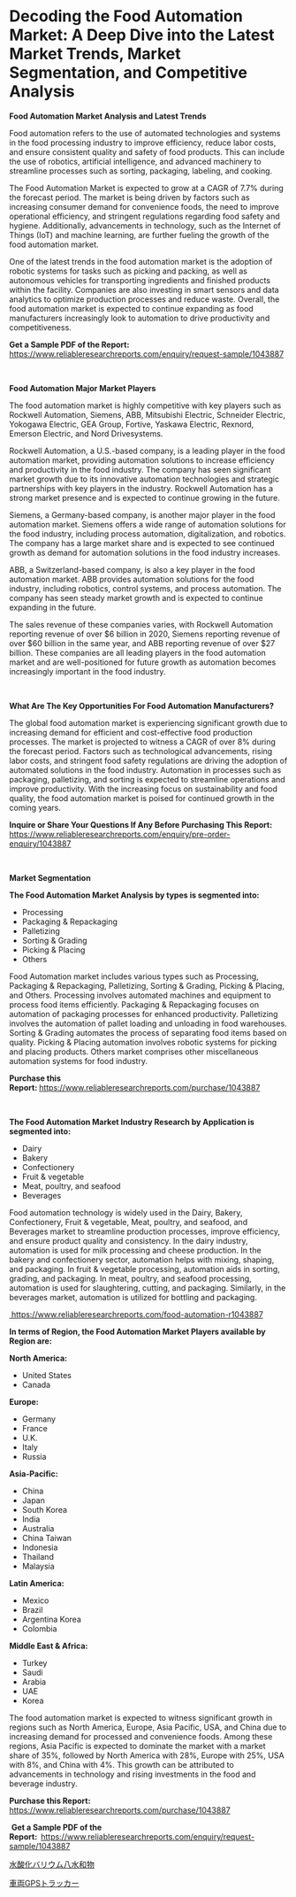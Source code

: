 <p><h1>Decoding the Food Automation Market: A Deep Dive into the Latest Market Trends, Market Segmentation, and Competitive Analysis</h1></p><p><strong>Food Automation Market Analysis and Latest Trends</strong></p>
<p><p>Food automation refers to the use of automated technologies and systems in the food processing industry to improve efficiency, reduce labor costs, and ensure consistent quality and safety of food products. This can include the use of robotics, artificial intelligence, and advanced machinery to streamline processes such as sorting, packaging, labeling, and cooking.</p><p>The Food Automation Market is expected to grow at a CAGR of 7.7% during the forecast period. The market is being driven by factors such as increasing consumer demand for convenience foods, the need to improve operational efficiency, and stringent regulations regarding food safety and hygiene. Additionally, advancements in technology, such as the Internet of Things (IoT) and machine learning, are further fueling the growth of the food automation market.</p><p>One of the latest trends in the food automation market is the adoption of robotic systems for tasks such as picking and packing, as well as autonomous vehicles for transporting ingredients and finished products within the facility. Companies are also investing in smart sensors and data analytics to optimize production processes and reduce waste. Overall, the food automation market is expected to continue expanding as food manufacturers increasingly look to automation to drive productivity and competitiveness.</p></p>
<p><strong>Get a Sample PDF of the Report:&nbsp;</strong> <a href="https://www.reliableresearchreports.com/enquiry/request-sample/1043887">https://www.reliableresearchreports.com/enquiry/request-sample/1043887</a></p>
<p>&nbsp;</p>
<p><strong>Food Automation Major Market Players</strong></p>
<p><p>The food automation market is highly competitive with key players such as Rockwell Automation, Siemens, ABB, Mitsubishi Electric, Schneider Electric, Yokogawa Electric, GEA Group, Fortive, Yaskawa Electric, Rexnord, Emerson Electric, and Nord Drivesystems.</p><p>Rockwell Automation, a U.S.-based company, is a leading player in the food automation market, providing automation solutions to increase efficiency and productivity in the food industry. The company has seen significant market growth due to its innovative automation technologies and strategic partnerships with key players in the industry. Rockwell Automation has a strong market presence and is expected to continue growing in the future.</p><p>Siemens, a Germany-based company, is another major player in the food automation market. Siemens offers a wide range of automation solutions for the food industry, including process automation, digitalization, and robotics. The company has a large market share and is expected to see continued growth as demand for automation solutions in the food industry increases.</p><p>ABB, a Switzerland-based company, is also a key player in the food automation market. ABB provides automation solutions for the food industry, including robotics, control systems, and process automation. The company has seen steady market growth and is expected to continue expanding in the future.</p><p>The sales revenue of these companies varies, with Rockwell Automation reporting revenue of over $6 billion in 2020, Siemens reporting revenue of over $60 billion in the same year, and ABB reporting revenue of over $27 billion. These companies are all leading players in the food automation market and are well-positioned for future growth as automation becomes increasingly important in the food industry.</p></p>
<p>&nbsp;</p>
<p><strong>What Are The Key Opportunities For Food Automation Manufacturers?</strong></p>
<p><p>The global food automation market is experiencing significant growth due to increasing demand for efficient and cost-effective food production processes. The market is projected to witness a CAGR of over 8% during the forecast period. Factors such as technological advancements, rising labor costs, and stringent food safety regulations are driving the adoption of automated solutions in the food industry. Automation in processes such as packaging, palletizing, and sorting is expected to streamline operations and improve productivity. With the increasing focus on sustainability and food quality, the food automation market is poised for continued growth in the coming years.</p></p>
<p><strong>Inquire or Share Your Questions If Any Before Purchasing This Report:</strong> <a href="https://www.reliableresearchreports.com/enquiry/pre-order-enquiry/1043887">https://www.reliableresearchreports.com/enquiry/pre-order-enquiry/1043887</a></p>
<p>&nbsp;</p>
<p><strong>Market Segmentation</strong></p>
<p><strong>The Food Automation Market Analysis by types is segmented into:</strong></p>
<p><ul><li>Processing</li><li>Packaging & Repackaging</li><li>Palletizing</li><li>Sorting & Grading</li><li>Picking & Placing</li><li>Others</li></ul></p>
<p><p>Food Automation market includes various types such as Processing, Packaging & Repackaging, Palletizing, Sorting & Grading, Picking & Placing, and Others. Processing involves automated machines and equipment to process food items efficiently. Packaging & Repackaging focuses on automation of packaging processes for enhanced productivity. Palletizing involves the automation of pallet loading and unloading in food warehouses. Sorting & Grading automates the process of separating food items based on quality. Picking & Placing automation involves robotic systems for picking and placing products. Others market comprises other miscellaneous automation systems for food industry.</p></p>
<p><strong>Purchase this Report:&nbsp;</strong><a href="https://www.reliableresearchreports.com/purchase/1043887">https://www.reliableresearchreports.com/purchase/1043887</a></p>
<p>&nbsp;</p>
<p><strong>The Food Automation Market Industry Research by Application is segmented into:</strong></p>
<p><ul><li>Dairy</li><li>Bakery</li><li>Confectionery</li><li>Fruit & vegetable</li><li>Meat, poultry, and seafood</li><li>Beverages</li></ul></p>
<p><p>Food automation technology is widely used in the Dairy, Bakery, Confectionery, Fruit & vegetable, Meat, poultry, and seafood, and Beverages market to streamline production processes, improve efficiency, and ensure product quality and consistency. In the dairy industry, automation is used for milk processing and cheese production. In the bakery and confectionery sector, automation helps with mixing, shaping, and packaging. In fruit & vegetable processing, automation aids in sorting, grading, and packaging. In meat, poultry, and seafood processing, automation is used for slaughtering, cutting, and packaging. Similarly, in the beverages market, automation is utilized for bottling and packaging.</p></p>
<p><a href="https://www.reliableresearchreports.com/food-automation-r1043887">&nbsp;https://www.reliableresearchreports.com/food-automation-r1043887</a></p>
<p><strong>In terms of Region, the Food Automation Market Players available by Region are:</strong></p>
<p>
    <p> <strong> North America: </strong>
        <ul>
            <li>United States</li>
            <li>Canada</li>
        </ul>
        </p> 
    <p> <strong> Europe: </strong>
        <ul>
            <li>Germany</li>
            <li>France</li>
            <li>U.K.</li>
            <li>Italy</li>
            <li>Russia</li>
        </ul>
        </p> 
    <p> <strong> Asia-Pacific: </strong>
        <ul>
            <li>China</li>
            <li>Japan</li>
            <li>South Korea</li>
            <li>India</li>
            <li>Australia</li>
            <li>China Taiwan</li>
            <li>Indonesia</li>
            <li>Thailand</li>
            <li>Malaysia</li>
        </ul>
        </p> 
    <p> <strong> Latin America: </strong>
        <ul>
            <li>Mexico</li>
            <li>Brazil</li>
            <li>Argentina Korea</li>
            <li>Colombia</li>
        </ul>
        </p> 
    <p> <strong> Middle East & Africa: </strong>
        <ul>
            <li>Turkey</li>
            <li>Saudi</li>
            <li>Arabia</li>
            <li>UAE</li>
            <li>Korea</li>
        </ul>
    </p>
    </p>
<p><p>The food automation market is expected to witness significant growth in regions such as North America, Europe, Asia Pacific, USA, and China due to increasing demand for processed and convenience foods. Among these regions, Asia Pacific is expected to dominate the market with a market share of 35%, followed by North America with 28%, Europe with 25%, USA with 8%, and China with 4%. This growth can be attributed to advancements in technology and rising investments in the food and beverage industry.</p></p>
<p><strong>Purchase this Report: </strong><a href="https://www.reliableresearchreports.com/purchase/1043887">https://www.reliableresearchreports.com/purchase/1043887</a></p>
<p>&nbsp;<strong>Get a Sample PDF of the Report:&nbsp;&nbsp;</strong><a href="https://www.reliableresearchreports.com/enquiry/request-sample/1043887">https://www.reliableresearchreports.com/enquiry/request-sample/1043887</a></p>
<p><strong></strong></p>
<p><p><a href="https://github.com/KaydenJohns1964/Market-Research-Report-List-1/blob/main/204221319357.md">水酸化バリウム八水和物</a></p><p><a href="https://github.com/marbadji/Market-Research-Report-List-1/blob/main/990186019356.md">車両GPSトラッカー</a></p></p>